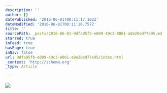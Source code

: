 ```yaml
---
description: ''
author: []
datePublished: '2016-06-01T00:11:17.162Z'
dateModified: '2016-06-01T00:11:16.757Z'
title: ''
sourcePath: _posts/2016-06-01-9dfa95fb-e009-49c3-8861-a0e20ed77e95.md
starred: true
inFeed: true
hasPage: true
inNav: false
url: 9dfa95fb-e009-49c3-8861-a0e20ed77e95/index.html
_context: 'http://schema.org'
_type: Article

---
```

![](https://the-grid-user-content.s3-us-west-2.amazonaws.com/8132cae8-d7db-47e4-9dfc-613a426e133e.png)